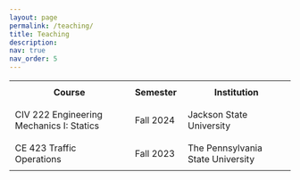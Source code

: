 ```yaml
---
layout: page
permalink: /teaching/
title: Teaching
description: 
nav: true
nav_order: 5
---
```

<!-- | Course                                   | Semester   | Institution                             |
|------------------------------------------|------------|----------------------------------------|
| CIV 222 Engineering Mechanics I: Statics | Fall 2024  | Jackson State University                |
| CE 423 Traffic Operations                 | Fall 2023  | The Pennsylvania State University       | -->

<table>
  <tr>
    <th style="padding: 10px;">Course</th>
    <th style="padding: 10px;">Semester</th>
    <th style="padding: 10px;">Institution</th>
  </tr>
  <tr>
    <td style="padding: 10px;">CIV 222 Engineering Mechanics I: Statics</td>
    <td style="padding: 10px;">Fall 2024</td>
    <td style="padding: 10px;">Jackson State University</td>
  </tr>
  <tr>
    <td style="padding: 10px;">CE 423 Traffic Operations</td>
    <td style="padding: 10px;">Fall 2023</td>
    <td style="padding: 10px;">The Pennsylvania State University</td>
  </tr>
</table>
